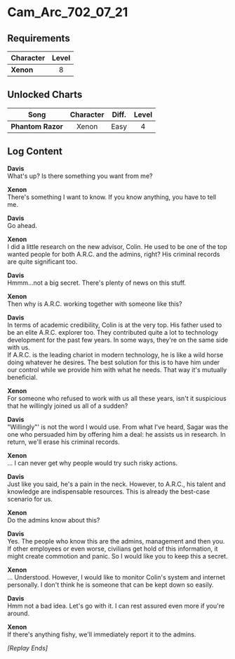 # Cam_Arc_702_07_21
## Requirements
|Character|Level|
|---------|:---:|
|**Xenon**|  8  |

## Unlocked Charts
|      Song       |Character|Diff.|Level|
|-----------------|:-------:|:---:|:---:|
|**Phantom Razor**|  Xenon  |Easy |  4  |

## Log Content
**Davis**<br>
What's up? Is there something you want from me?

**Xenon**<br>
There's something I want to know. If you know anything, you have to tell me.

**Davis**<br>
Go ahead.

**Xenon**<br>
I did a little research on the new advisor, Colin. He used to be one of the top wanted people for both A.R.C. and the admins, right? His criminal records are quite significant too.

**Davis**<br>
Hmmm...not a big secret. There's plenty of news on this stuff.

**Xenon**<br>
Then why is A.R.C. working together with someone like this?

**Davis**<br>
In terms of academic credibility, Colin is at the very top. His father used to be an elite A.R.C. explorer too. They contributed quite a lot to technology development for the past few years. In some ways, they're on the same side with us. <br>
If A.R.C. is the leading chariot in modern technology, he is like a wild horse doing whatever he desires. The best solution for this is to have him under our control while we provide him with what he needs. That way it's mutually beneficial.

**Xenon**<br>
For someone who refused to work with us all these years, isn't it suspicious that he willingly joined us all of a sudden?

**Davis**<br>
"Willingly"' is not the word I would use. From what I've heard, Sagar was the one who persuaded him by offering him a deal: he assists us in research. In return, we'll erase his criminal records.

**Xenon**<br>
... I can never get why people would try such risky actions.

**Davis**<br>
Just like you said, he's a pain in the neck. However, to A.R.C., his talent and knowledge are indispensable resources. This is already the best\-case scenario for us.

**Xenon**<br>
Do the admins know about this?

**Davis**<br>
Yes. The people who know this are the admins, management and then you. If other employees or even worse, civilians get hold of this information, it might create commotion and panic. So I would like you to keep this a secret. 

**Xenon**<br>
... Understood. However, I would like to monitor Colin's system and internet personally. I don't think he is someone that can be kept down so easily.

**Davis**<br>
Hmm not a bad idea. Let's go with it. I can rest assured even more if you're around.

**Xenon**<br>
If there's anything fishy, we'll immediately report it to the admins.

*[Replay Ends]*
